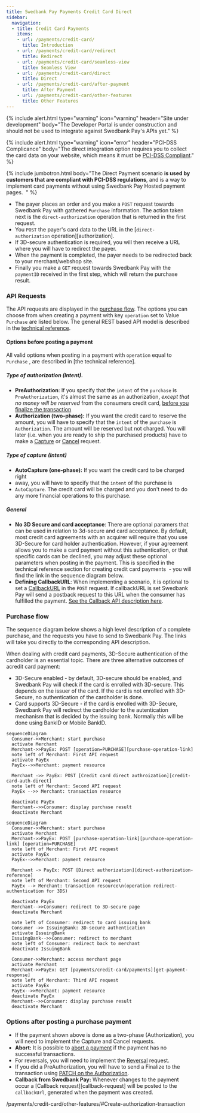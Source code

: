 ```yaml
---
title: Swedbank Pay Payments Credit Card Direct
sidebar:
  navigation:
  - title: Credit Card Payments
    items:
    - url: /payments/credit-card/
      title: Introduction
    - url: /payments/credit-card/redirect
      title: Redirect
    - url: /payments/credit-card/seamless-view
      title: Seamless View
    - url: /payments/credit-card/direct
      title: Direct
    - url: /payments/credit-card/after-payment
      title: After Payment
    - url: /payments/credit-card/other-features
      title: Other Features
---
```


{% include alert.html type="warning"
                      icon="warning"
                      header="Site under development"
                      body="The Developer Portal is under construction and should not be used to integrate against Swedbank Pay's APIs yet." %}

{% include alert.html type="warning"
                      icon="error"
                      header="PCI-DSS Complicance"
                      body="The direct integration option requires you to collect the card data on your website, which means it must be [PCI-DSS Compliant][PCI-link]." %}

{% include jumbotron.html body="The Direct Payment scenario **is used by
customers that are compliant with PCI-DSS regulations**, and is a way to
implement card payments without using Swedbank Pay Hosted payment pages.  " %}

* The payer places an order and you make a `POST` request towards Swedbank Pay 
with gathered `Purchase` information. The action taken next is the 
`direct-authorization` operation that is returned in the first request. 
* You `POST` the payer's card data to the URL in the 
[`direct-authorization` operation][authorization].
* If 3D-secure authentication is required, you will then receive a URL where 
you will have to redirect the payer.
* When the payment is completed, the payer needs to be redirected back to your
merchant/webshop site.
* Finally you make a `GET` request towards Swedbank Pay with the `paymentID`
received in the first step, which will return the purchase result.

### API Requests

The API requests are displayed in the [purchase flow](#purchase-flow-2). The 
options you can choose from when creating a payment with key `operation` set to
Value `Purchase` are listed below. The general REST based API model is described
in the [technical reference](#).

#### Options before posting a payment

All valid options when posting in a payment with `operation` equal to `Purchase`
, are described in [the technical reference].

##### Type of authorization (Intent).

* **PreAuthorization**: If you specify that the `intent` of the `purchase` is 
`PreAuthorization`, it's almost the same as an authorization,
_except that no money will be reserved_ from the consumers credit card, 
[before you finalize the transaction][finalize]
* **Authorization (two-phase):** If you want the credit card to reserve the 
amount, you will have to specify that the `intent` of the `purchase` is 
`Authorization`. The amount will be reserved but not charged. You will later 
(i.e. when you are ready to ship the purchased products) have to make a 
[Capture][Capture] or [Cancel][Cancel] request.

##### Type of capture (Intent)

* **AutoCapture (one-phase):** If you want the credit card to be charged right 
* away, you will have to specify that the `intent` of the purchase is 
* `AutoCapture`. The credit card will be charged and you don't need to do any 
more financial operations to this purchase.

##### General

* **No 3D Secure and card acceptance**: There are optional paramers that can be 
used in relation to 3d-secure and card acceptance. By default, most credit card 
agreements with an acquirer will require that you use 3D-Secure for card holder 
authentication. However, if your agreement allows you to make a card payment 
without this authentication, or that specific cards can be declined, you may 
adjust these optional parameters when posting in the payment. This is specified 
in the technical reference section for creating credit card payments  - you will
 find the link in the sequence diagram below.
* **Defining CallbackURL**: When implementing a scenario, it is optional to set 
a [CallbackURL][callback] in the `POST` request. If callbackURL is set Swedbank 
Pay will send a postback request to this URL when the consumer has fulfilled the
 payment. [See the Callback API description here][callback].

### Purchase flow

The sequence diagram below shows a high level description of a complete 
purchase, and the requests you have to send to Swedbank Pay. The links will take
 you directly to the corresponding API description.

When dealing with credit card payments, 3D-Secure authentication of the 
cardholder is an essential topic. There are three alternative outcomes of 
acredit card payment:

* 3D-Secure enabled - by default, 3D-secure should be enabled, and Swedbank Pay 
will check if the card is enrolled with 3D-secure. This depends on the issuer of
 the card. If the card is not enrolled with 3D-Secure, no authentication of the 
 cardholder is done.
* Card supports 3D-Secure - if the card is enrolled with 3D-Secure, Swedbank Pay
will redirect the cardholder to the autentication mechanism that is decided by 
the issuing bank. Normally this will be done using BankID or Mobile BankID.

```mermaid
sequenceDiagram
  Consumer->>Merchant: start purchase
  activate Merchant
  Merchant->>PayEx: POST [operation=PURCHASE][purchase-operation-link]
  note left of Merchant: First API request
  activate PayEx
  PayEx-->>Merchant: payment resource

  Merchant ->> PayEx: POST [Credit card direct authroization][credit-card-auth-direct]
  note left of Merchant: Second API request
  PayEx -->> Merchant: transaction resource

  deactivate PayEx
  Merchant-->>Consumer: display purchase result
  deactivate Merchant
```

```mermaid
sequenceDiagram
  Consumer->>Merchant: start purchase
  activate Merchant
  Merchant->>PayEx: POST [purchase-operation-link][purchace-operation-link] [operation=PURCHASE]
  note left of Merchant: First API request
  activate PayEx
  PayEx-->>Merchant: payment resource

  Merchant -> PayEx: POST [Direct authorization][direct-authorization-reference]
  note left of Merchant: Second API request
  PayEx --> Merchant: transaction resource\n(operation redirect-authentication for 3DS)

  deactivate PayEx
  Merchant-->>Consumer: redirect to 3D-secure page
  deactivate Merchant
  
  note left of Consumer: redirect to card issuing bank
  Consumer ->> IssuingBank: 3D-secure authentication
  activate IssuingBank
  IssuingBank-->>Consumer: redirect to merchant
  note left of Consumer: redirect back to merchant
  deactivate IssuingBank
  
  Consumer->>Merchant: access merchant page
  activate Merchant
  Merchant->>PayEx: GET [payments/credit-card/payments][get-payment-response]
  note left of Merchant: Third API request
  activate PayEx
  PayEx-->>Merchant: payment resource
  deactivate PayEx
  Merchant-->>Consumer: display purchase result
  deactivate Merchant
```

### Options after posting a purchase payment

* If the payment shown above is done as a two-phase (Authorization), you will 
need to implement the Capture and Cancel requests.
* **Abort:** It is possible to [abort a payment][abort] if the payment has no 
successful transactions.
* For reversals, you will need to implement the [Reversal][reversal] request.
* If you did a PreAuthorization, you will have to send a Finalize to the 
transaction using [PATCH on the Authorization][finalize].
* **Callback from Swedbank Pay:** Whenever changes to the payment occur a 
[Callback request][callback-request] will be posted to the `callbackUrl`, 
generated when the payment was created.

[abort]: /payments/credit-card/other-features/#abort
[callback]: /payments/credit-card/other-features/#callback
[Cancel]: /payments/credit-card/after-payment/#Cancellations
[Capture]: /payments/credit-card/after-payment/#Capture
[finalize]: /payments/credit-card/after-payment/#finalize
[PCI-link]: https://www.pcisecuritystandards.org/
[reversal]: /payments/credit-card/after-payment/#Reversals
/payments/credit-card/other-features/#Create-authorization-transaction